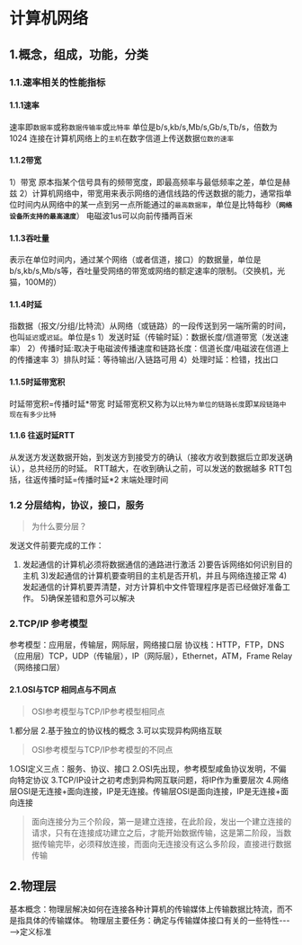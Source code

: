 # 计算机网络

## 1.概念，组成，功能，分类

### 1.1.速率相关的性能指标

#### 1.1.1速率

速率即`数据率`或称`数据传输率`或`比特率`
单位是b/s,kb/s,Mb/s,Gb/s,Tb/s，倍数为1024
连接在计算机网络上的`主机`在数字信道上传送数据`位数的速率`

#### 1.1.2带宽

1）带宽 原本指某个信号具有的频带宽度，即最高频率与最低频率之差，单位是赫兹
2）计算机网络中，带宽用来表示网络的通信线路的传送数据的能力，通常指单位时间内从网络中的某一点到另一点所能通过的`最高数据率`，单位是比特每秒（**`网络设备所支持的最高速度`**）
电磁波1us可以向前传播两百米

#### 1.1.3吞吐量

表示在单位时间内，通过某个网络（或者信道，接口）的数据量，单位是b/s,kb/s,Mb/s等，吞吐量受网络的带宽或网络的额定速率的限制。（交换机，光猫，100M的）

#### 1.1.4时延

指数据（报文/分组/比特流）从网络（或链路）的一段传送到另一端所需的时间，也叫`延迟`或`迟延`。单位是s
1）发送时延（传输时延）：数据长度/信道带宽（发送速率）
2）传播时延:取决于电磁波传播速度和链路长度：信道长度/电磁波在信道上的传播速率
3）排队时延：等待输出/入链路可用
4）处理时延：检错，找出口

#### 1.1.5时延带宽积

时延带宽积=传播时延*带宽
时延带宽积又称为以`比特为单位的链路长度`即`某段链路中现在有多少比特`

#### 1.1.6 往返时延RTT

从发送方发送数据开始，到发送方到接受方的确认（接收方收到数据后立即发送确认），总共经历的时延。
RTT越大，在收到确认之前，可以发送的数据越多
RTT包括，往返传播时延=传播时延*2    末端处理时间

### 1.2 分层结构，协议，接口，服务

> 为什么要分层？

发送文件前要完成的工作：
1) 发起通信的计算机必须将数据通信的通路进行激活
2)要告诉网络如何识别目的主机
3)发起通信的计算机要查明目的主机是否开机，并且与网络连接正常
4)发起通信的计算机要弄清楚，对方计算机中文件管理程序是否已经做好准备工作。
5)确保差错和意外可以解决

### 2.TCP/IP 参考模型

参考模型：应用层，传输层，网际层，网络接口层
协议栈：HTTP，FTP，DNS（应用层）TCP，UDP（传输层），IP（网际层），Ethernet，ATM，Frame Relay（网络接口层）

#### 2.1.OSI与TCP 相同点与不同点

> OSI参考模型与TCP/IP参考模型相同点

1.都分层   2.基于独立的协议栈的概念    3.可以实现异构网络互联

> OSI参考模型与TCP/IP参考模型的不同点

1.OSI定义三点：服务、协议、接口
2.OSI先出现，参考模型咸鱼协议发明，不偏向特定协议
3.TCP/IP设计之初考虑到异构网互联问题，将IP作为重要层次
4.网络层OSI是无连接+面向连接，IP是无连接。传输层OSI是面向连接，IP是无连接+面向连接

>面向连接分为三个阶段，第一是建立连接，在此阶段，发出一个建立连接的请求，只有在连接成功建立之后，才能开始数据传输，这是第二阶段，当数据传输完毕，必须释放连接，而面向无连接没有这么多阶段，直接进行数据传输

## 2.物理层

基本概念：物理层解决如何在连接各种计算机的传输媒体上传输数据比特流，而不是指具体的传输媒体。
物理层主要任务：确定与传输媒体接口有关的一些特性----->定义标准
